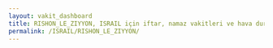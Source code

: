```yaml
---
layout: vakit_dashboard
title: RISHON_LE_ZIYYON, ISRAIL için iftar, namaz vakitleri ve hava durumu - ilçe/eyalet seç
permalink: /ISRAIL/RISHON_LE_ZIYYON/
---
```


<script type="text/javascript">
  var GLOBAL_COUNTRY = 'ISRAIL';
  var GLOBAL_CITY = 'RISHON_LE_ZIYYON';
  var GLOBAL_STATE = '';
  var lat = 72;
  var lon = 21;
</script>
